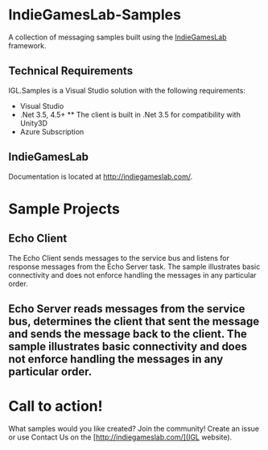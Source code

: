 # IndieGamesLab-Samples
A collection of messaging samples built using the [IndieGamesLab](https://github.com/spikesoftware/IndieGamesLab) framework.

## Technical Requirements
IGL.Samples is a Visual Studio solution with the following requirements:
* Visual Studio
* .Net 3.5, 4.5+
** The client is built in .Net 3.5 for compatibility with Unity3D
* Azure Subscription

## IndieGamesLab
Documentation is located at http://indiegameslab.com/.

# Sample Projects
## Echo Client
The Echo Client sends messages to the service bus and listens for response messages from the Echo Server task.  The sample illustrates basic connectivity and does not enforce handling the messages in any particular order.

## Echo Server reads messages from the service bus, determines the client that sent the message and sends the message back to the client.  The sample illustrates basic connectivity and does not enforce handling the messages in any particular order.

# Call to action!
What samples would you like created?  Join the community!  Create an issue or use Contact Us on the [http://indiegameslab.com/](IGL website).
